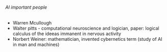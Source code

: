 ###### AI important people
- Warren Mcullough
- Walter pitts - computational neuroscience and logician, paper: logical calculus of the ideeas immanent in nervous activity
- Norbert Weiner: mathematician, invented cybernetics term (study of AI in man and machines)